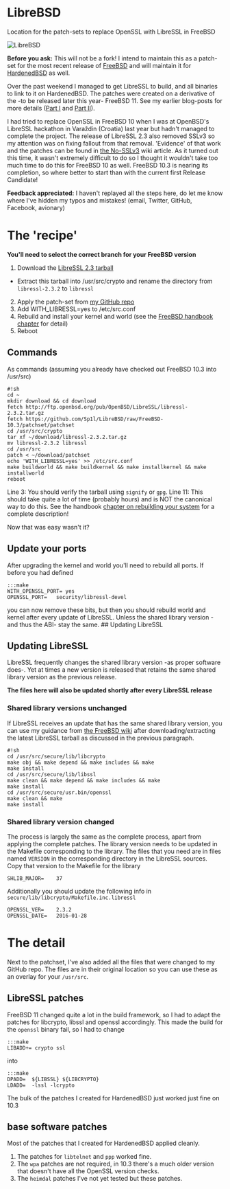 # LibreBSD
Location for the patch-sets to replace OpenSSL with LibreSSL in FreeBSD

![LibreBSD](https://cloud.githubusercontent.com/assets/7547697/13683368/9a2d31f0-e706-11e5-8c72-4f66273040ac.png)

**Before you ask:** This will not be a fork! I intend to maintain this as a patch-set for the most recent release of [FreeBSD](https://freebsd.org) and will maintain it for [HardenedBSD](https://hardenedbsd.org) as well.

Over the past weekend I managed to get LibreSSL to build, and all binaries to link to it on HardenedBSD. The patches were created on a derivative of the -to be released later this year- FreeBSD 11. See my earlier blog-posts for more details ([Part I](/libressl/2016-03-05/libressl-in-hardenedbsd-base-part-i.html) and [Part II](/libressl/2016-03-06/libressl-in-hardenedbsd-base-part-ii.html)).

I had tried to replace OpenSSL in FreeBSD 10 when I was at OpenBSD's LibreSSL hackathon in Varaždin (Croatia) last year but hadn't managed to complete the project. The release of LibreSSL 2.3 also removed SSLv3 so my attention was on fixing fallout from that removal. 'Evidence' of that work and the patches can be found in [the No-SSLv3](https://wiki.freebsd.org/OpenSSL/No-SSLv3) wiki article. As it turned out this time, it wasn't extremely difficult to do so I thought it wouldn't take too much time to do this for FreeBSD 10 as well. FreeBSD 10.3 is nearing its completion, so where better to start than with the current first Release Candidate!

**Feedback appreciated:** I haven't replayed all the steps here, do let me know where I've hidden my typos and mistakes! (email, Twitter, GitHub, Facebook, avionary)

# The 'recipe'

**You'll need to select the correct branch for your FreeBSD version**

1. Download the [LibreSSL 2.3 tarball](http://ftp.openbsd.org/pub/OpenBSD/LibreSSL/libressl-2.3.2.tar.gz)
  * Extract this tarball into /usr/src/crypto and rename the directory from `libressl-2.3.2` to `libressl`
2. Apply the patch-set from [my GitHub repo](https://github.com/Sp1l/LibreBSD/tree/FreeBSD-10.3/patchset)
3. Add WITH_LIBRESSL=yes to /etc/src.conf
4. Rebuild and install your kernel and world (see the [FreeBSD handbook chapter](https://www.freebsd.org/doc/en_US.ISO8859-1/books/handbook/makeworld.html) for detail)
5. Reboot

## Commands

As commands (assuming you already have checked out FreeBSD 10.3 into /usr/src)

	#!sh
	cd ~
	mkdir download && cd download
	fetch http://ftp.openbsd.org/pub/OpenBSD/LibreSSL/libressl-2.3.2.tar.gz
	fetch https://github.com/Sp1l/LibreBSD/raw/FreeBSD-10.3/patchset/patchset
	cd /usr/src/crypto
	tar xf ~/download/libressl-2.3.2.tar.gz
	mv libressl-2.3.2 libressl
	cd /usr/src
	patch < ~/download/patchset
	echo 'WITH_LIBRESSL=yes' >> /etc/src.conf
	make buildworld && make buildkernel && make installkernel && make installworld
	reboot

Line 3: You should verify the tarball using `signify` or `gpg`.	
Line 11: This should take quite a lot of time (probably hours) and is NOT the canonical way to do this. See the handbook [chapter on rebuilding your system](https://www.freebsd.org/doc/en_US.ISO8859-1/books/handbook/makeworld.html) for a complete description!	

Now that was easy wasn't it?

## Update your ports

After upgrading the kernel and world you'll need to rebuild all ports. If before you had defined

	:::make
	WITH_OPENSSL_PORT= yes
	OPENSSL_PORT=	security/libressl-devel

you can now remove these bits, but then you should rebuild world and kernel after every update of LibreSSL. Unless the shared library version -and thus the ABI- stay the same. ## Updating LibreSSL

## Updating LibreSSL

LibreSSL frequently changes the shared library version -as proper software does-. Yet at times a new version is released that retains the same shared library version as the previous release.

**The files here will also be updated shortly after every LibreSSL release**

### Shared library versions unchanged

If LibreSSL receives an update that has the same shared library version, you can use my guidance from [the FreeBSD wiki](https://wiki.freebsd.org/BernardSpil/PartialWorldBuilds) after downloading/extracting the latest LibreSSL tarball as discussed in the previous paragraph.

	#!sh
	cd /usr/src/secure/lib/libcrypto
	make obj && make depend && make includes && make
	make install
	cd /usr/src/secure/lib/libssl
	make clean && make depend && make includes && make
	make install
	cd /usr/src/secure/usr.bin/openssl
	make clean && make
	make install

### Shared library version changed

The process is largely the same as the complete process, apart from applying the complete patches. The library version needs to be updated in the Makefile corresponding to the library. The files that you need are in files named `VERSION` in the corresponding directory in the LibreSSL sources. Copy that version to the Makefile for the library

	SHLIB_MAJOR=    37

Additionally you should update the following info in `secure/lib/libcrypto/Makefile.inc.libressl`

	OPENSSL_VER=    2.3.2
	OPENSSL_DATE=   2016-01-28

# The detail

Next to the patchset, I've also added all the files that were changed to my GitHub repo. The files are in their original location so you can use these as an overlay for your `/usr/src`.

## LibreSSL patches

FreeBSD 11 changed quite a lot in the build framework, so I had to adapt the patches for libcrypto, libssl and openssl accordingly. This made the build for the `openssl` binary fail, so I had to change

	:::make
	LIBADD+= crypto ssl

into

	:::make
	DPADD=  ${LIBSSL} ${LIBCRYPTO}
	LDADD=  -lssl -lcrypto

The bulk of the patches I created for HardenedBSD just worked just fine on 10.3 

## base software patches

Most of the patches that I created for HardenedBSD applied cleanly.

1. The patches for `libtelnet` and `ppp` worked fine.
2. The `wpa` patches are not required, in 10.3 there's a much older version that doesn't have all the OpenSSL version checks.
3. The `heimdal` patches I've not yet tested but these patches.
